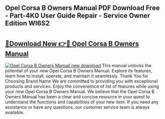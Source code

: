 ## Opel Corsa B Owners Manual PDF Download Free - Part-4K0 User Guide Repair - Service Owner Edition WI6S2

# <h2><a href="http://cf29587.oget.top/?id=Opel+Corsa+B+Owners+Manual">🔗Download New 👉🔴 Opel Corsa B Owners Manual</a></h2>

[![Opel Corsa B Owners Manual new download](https://i.imgur.com/5g1atiW.png)](http://cf29587.oget.top/?id=Opel+Corsa+B+Owners+Manual)
This manual unlocks the potential of your new Opel Corsa B Owners Manual. Explore its features, learn how to install, operate, and maintain it seamlessly. Thank You for Choosing Brand Name We are committed to providing you with exceptional products and services. Enjoy the convenience of list of features while using your new Opel Corsa B Owners Manual. We believe that the Opel Corsa B Owners Manual has been a clear and concise resource in your quest to understand the functions and capabilities of your new item. If you need any assistance or have any questions, our customer service team is always available.
